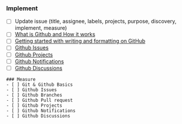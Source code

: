 ### Implement
- [ ] Update issue (title, assignee, labels, projects, purpose, discovery, implement, measure)
- [ ] [What is Github and How it works](https://www.youtube.com/watch?v=w3jLJU7DT5E)
- [ ] [Getting started with writing and formatting on GitHub](https://docs.github.com/en/get-started/writing-on-github/getting-started-with-writing-and-formatting-on-github)
- [ ] [Github Issues](https://www.youtube.com/watch?v=BplF7vHXewA)
- [ ] [Github Projects](https://www.youtube.com/watch?v=yFQ-p6wMS_Y)
- [ ] [Github Notifications](https://docs.github.com/en/account-and-profile/managing-subscriptions-and-notifications-on-github)
- [ ] [Github Discussions](https://docs.github.com/en/discussions/collaborating-with-your-community-using-discussions)

```[tasklist]
### Measure
- [ ] Git & Github Basics 
- [ ] Github Issues
- [ ] Github Branches
- [ ] Github Pull request
- [ ] Github Projects
- [ ] Github Notifications
- [ ] Github Discussions
```

<!-- Duration: 1d -->
